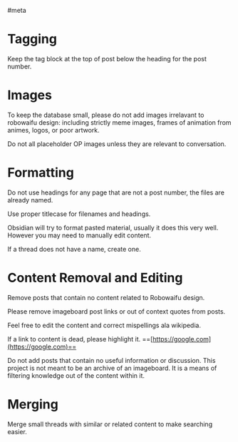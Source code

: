 #meta
# Tagging
Keep the tag block at the top of post below the heading for the post number.

# Images
To keep the database small, please do not add images irrelavant to robowaifu design: including strictly meme images, frames of animation from animes, logos, or poor artwork.

Do not all placeholder OP images unless they are relevant to conversation.

# Formatting
Do not use headings for any page that are not a post number, the files are already named.

Use proper titlecase for filenames and headings.

Obsidian will try to format pasted material, usually it does this very well. However you may need to manually edit content.

If a thread does not have a name, create one.

# Content Removal and Editing
Remove posts that contain no content related to Robowaifu design.

Please remove imageboard post links or out of context quotes from posts.

Feel free to edit the content and correct mispellings ala wikipedia.

If a link to content is dead, please highlight it.
==[https://google.com](https://google.com)==

Do not add posts that contain no useful information or discussion. This project is not meant to be an archive of an imageboard. It is a means of filtering  knowledge out of the content within it.

# Merging
Merge small threads with similar or related content to make searching easier.
